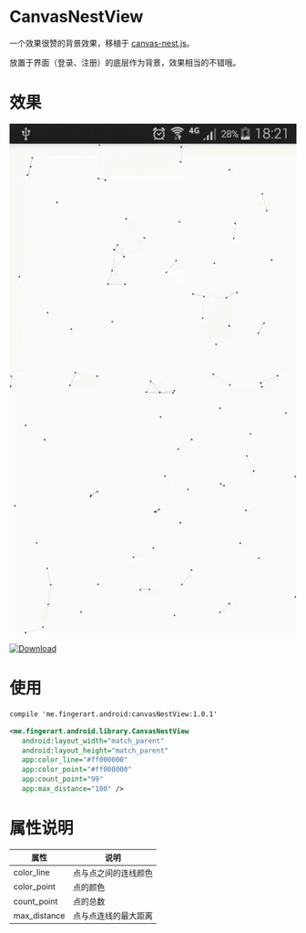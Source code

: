 # CanvasNestView
一个效果很赞的背景效果，移植于 [canvas-nest.js](https://github.com/hustcc/canvas-nest.js)。

放置于界面（登录、注册）的底层作为背景，效果相当的不错哦。

# 效果
![](./screenshots/canvasNestView.gif)

[ ![Download](https://api.bintray.com/packages/fingerart/maven/CanvasNestView/images/download.svg) ](https://bintray.com/fingerart/maven/CanvasNestView/_latestVersion)

# 使用
```
compile 'me.fingerart.android:canvasNestView:1.0.1'
```
``` xml
<me.fingerart.android.library.CanvasNestView
   android:layout_width="match_parent"
   android:layout_height="match_parent"
   app:color_line="#ff000000"
   app:color_point="#ff000000"
   app:count_point="99"
   app:max_distance="100" />
```

# 属性说明
| 属性 | 说明 |
| ------------- | ----------------- |
| color_line    | 点与点之间的连线颜色 |
| color_point   | 点的颜色           |
| count_point   | 点的总数           |
| max_distance  | 点与点连线的最大距离 |



